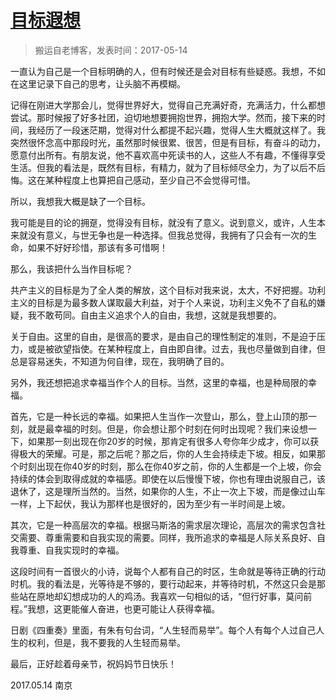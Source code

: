 # [目标遐想](https://github.com/zzy131250/gitblog/issues/15)

> 搬运自老博客，发表时间：2017-05-14

一直认为自己是一个目标明确的人，但有时候还是会对目标有些疑惑。我想，不如在这里记录下自己的思考，让头脑不再模糊。

记得在刚进大学那会儿，觉得世界好大，觉得自己充满好奇，充满活力，什么都想尝试。那时候报了好多社团，迫切地想要拥抱世界，拥抱大学。然而，接下来的时间，我经历了一段迷茫期，觉得对什么都提不起兴趣，觉得人生大概就这样了。我突然很怀念高中那段时光，虽然那时候很累、很苦，但是有目标，有奋斗的动力，愿意付出所有。有朋友说，他不喜欢高中死读书的人，这些人不有趣，不懂得享受生活。但我的看法是，既然有目标，有精力，就为了目标倾尽全力，为了以后不后悔。这在某种程度上也算把自己感动，至少自己不会觉得可惜。

所以，我想我大概是缺了一个目标。

我可能是目的论的拥趸，觉得没有目标，就没有了意义。说到意义，或许，人生本来就没有意义，与世无争也是一种选择。但我总觉得，我拥有了只会有一次的生命，如果不好好珍惜，那该有多可惜啊！

那么，我该把什么当作目标呢？

共产主义的目标是为了全人类的解放，这个目标对我来说，太大，不好把握。功利主义的目标是为最多数人谋取最大利益，对于个人来说，功利主义免不了自私的嫌疑，我不敢苟同。自由主义追求个人的自由，我想，这就是我想要的。

关于自由。这里的自由，是很高的要求，是由自己的理性制定的准则，不是迫于压力，或是被欲望指使。在某种程度上，自由即自律。过去，我也尽量做到自律，但总是容易迷失，不知道为何自律，现在，我明确了目的。

另外，我还想把追求幸福当作个人的目标。当然，这里的幸福，也是种局限的幸福。

首先，它是一种长远的幸福。如果把人生当作一次登山，那么，登上山顶的那一刻，就是最幸福的时刻。但是，你会想让那个时刻在何时出现呢？我们来设想一下，如果那一刻出现在你20岁的时候，那肯定有很多人夸你年少成才，你可以获得极大的荣耀。可是，那之后呢？那之后，你的人生会持续走下坡。相反，如果那个时刻出现在你40岁的时刻，那么在你40岁之前，你的人生都是一个上坡，你会持续的体会到取得成就的幸福感。即使在以后慢慢下坡，你也有理由说服自己，该退休了，这是理所当然的。当然，如果你的人生，不止一次上下坡，而是像过山车一样，上下起伏，我认为那样也是很好的，因为至少有一半时间是上坡。

其次，它是一种高层次的幸福。根据马斯洛的需求层次理论，高层次的需求包含社交需要、尊重需要和自我实现的需要。同样，我所追求的幸福是人际关系良好、自我尊重、自我实现时的幸福。

这段时间有一首很火的小诗，说每个人都有自己的时区，生命就是等待正确的行动时机。我的看法是，光等待是不够的，要行动起来，并等待时机，不然这只会是那些站在原地却幻想成功的人的鸡汤。我喜欢一句相似的话，“但行好事，莫问前程。”我想，这更能催人奋进，也更可能让人获得幸福。

日剧《四重奏》里面，有朱有句台词，“人生轻而易举”。每个人有每个人过自己人生的权利，但是，我不要我的人生轻而易举。

最后，正好趁着母亲节，祝妈妈节日快乐！

2017.05.14 南京